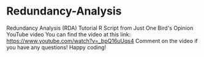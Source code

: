 # Redundancy-Analysis
Redundancy Analysis (RDA) Tutorial R Script from Just One Bird's Opinion YouTube video You can find the video at this link: https://www.youtube.com/watch?v=_bpQ16uUqs4 Comment on the video if you have any questions! Happy coding!
